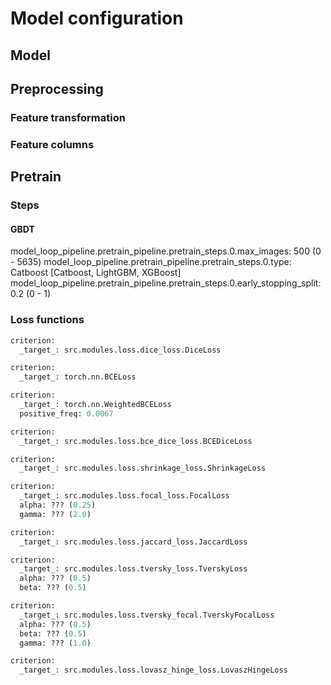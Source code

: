 
# Model configuration

## Model

## Preprocessing


### Feature transformation

### Feature columns




## Pretrain


### Steps

#### GBDT 
model_loop_pipeline.pretrain_pipeline.pretrain_steps.0.max_images: 500 (0 - 5635)
model_loop_pipeline.pretrain_pipeline.pretrain_steps.0.type: Catboost [Catboost, LightGBM, XGBoost]
model_loop_pipeline.pretrain_pipeline.pretrain_steps.0.early_stopping_split: 0.2 (0 - 1)

### Loss functions

```python
criterion:
  _target_: src.modules.loss.dice_loss.DiceLoss

criterion:
  _target_: torch.nn.BCELoss

criterion:
  _target_: torch.nn.WeightedBCELoss
  positive_freq: 0.0067

criterion:
  _target_: src.modules.loss.bce_dice_loss.BCEDiceLoss

criterion:
  _target_: src.modules.loss.shrinkage_loss.ShrinkageLoss

criterion:
  _target_: src.modules.loss.focal_loss.FocalLoss
  alpha: ??? (0.25)
  gamma: ??? (2.0)

criterion:
  _target_: src.modules.loss.jaccard_loss.JaccardLoss

criterion:
  _target_: src.modules.loss.tversky_loss.TverskyLoss
  alpha: ??? (0.5)
  beta: ??? (0.5)

criterion:
  _target_: src.modules.loss.tversky_focal.TverskyFocalLoss
  alpha: ??? (0.5)
  beta: ??? (0.5)
  gamma: ??? (1.0)

criterion:
  _target_: src.modules.loss.lovasz_hinge_loss.LovaszHingeLoss



```
